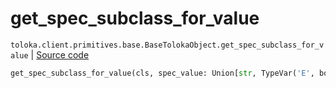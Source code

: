 # get_spec_subclass_for_value
`toloka.client.primitives.base.BaseTolokaObject.get_spec_subclass_for_value` | [Source code](https://github.com/Toloka/toloka-kit/blob/v1.2.0/src/client/primitives/base.py#L259)

```python
get_spec_subclass_for_value(cls, spec_value: Union[str, TypeVar('E', bound=Enum), None] = None)
```

